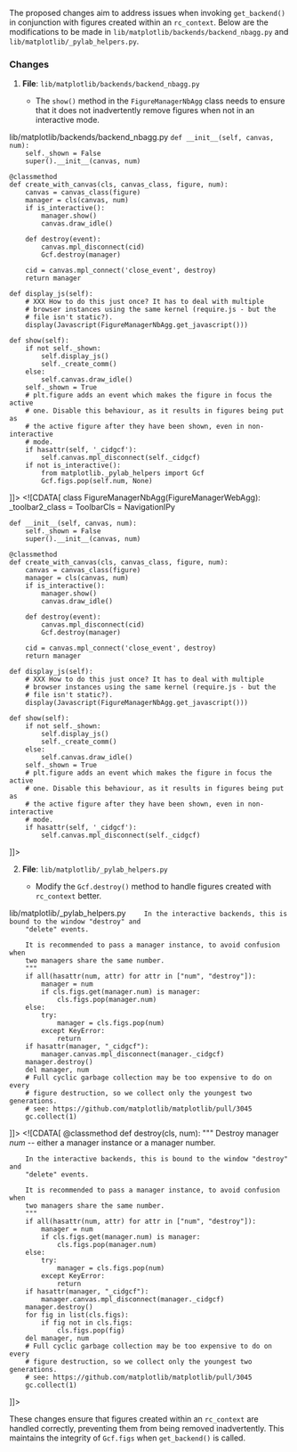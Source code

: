 The proposed changes aim to address issues when invoking `get_backend()` in conjunction with figures created within an `rc_context`. Below are the modifications to be made in `lib/matplotlib/backends/backend_nbagg.py` and `lib/matplotlib/_pylab_helpers.py`.

### Changes

1. **File**: `lib/matplotlib/backends/backend_nbagg.py`

   - The `show()` method in the `FigureManagerNbAgg` class needs to ensure that it does not inadvertently remove figures when not in an interactive mode.

<change>
<file change-number-for-this-file="1">lib/matplotlib/backends/backend_nbagg.py</file>
<original line-count="24" no-ellipsis="true"><![CDATA[
class FigureManagerNbAgg(FigureManagerWebAgg):
    _toolbar2_class = ToolbarCls = NavigationIPy

    def __init__(self, canvas, num):
        self._shown = False
        super().__init__(canvas, num)

    @classmethod
    def create_with_canvas(cls, canvas_class, figure, num):
        canvas = canvas_class(figure)
        manager = cls(canvas, num)
        if is_interactive():
            manager.show()
            canvas.draw_idle()

        def destroy(event):
            canvas.mpl_disconnect(cid)
            Gcf.destroy(manager)

        cid = canvas.mpl_connect('close_event', destroy)
        return manager

    def display_js(self):
        # XXX How to do this just once? It has to deal with multiple
        # browser instances using the same kernel (require.js - but the
        # file isn't static?).
        display(Javascript(FigureManagerNbAgg.get_javascript()))

    def show(self):
        if not self._shown:
            self.display_js()
            self._create_comm()
        else:
            self.canvas.draw_idle()
        self._shown = True
        # plt.figure adds an event which makes the figure in focus the active
        # one. Disable this behaviour, as it results in figures being put as
        # the active figure after they have been shown, even in non-interactive
        # mode.
        if hasattr(self, '_cidgcf'):
            self.canvas.mpl_disconnect(self._cidgcf)
        if not is_interactive():
            from matplotlib._pylab_helpers import Gcf
            Gcf.figs.pop(self.num, None)
]]></original>
<modified no-ellipsis="true"><![CDATA[
class FigureManagerNbAgg(FigureManagerWebAgg):
    _toolbar2_class = ToolbarCls = NavigationIPy

    def __init__(self, canvas, num):
        self._shown = False
        super().__init__(canvas, num)

    @classmethod
    def create_with_canvas(cls, canvas_class, figure, num):
        canvas = canvas_class(figure)
        manager = cls(canvas, num)
        if is_interactive():
            manager.show()
            canvas.draw_idle()

        def destroy(event):
            canvas.mpl_disconnect(cid)
            Gcf.destroy(manager)

        cid = canvas.mpl_connect('close_event', destroy)
        return manager

    def display_js(self):
        # XXX How to do this just once? It has to deal with multiple
        # browser instances using the same kernel (require.js - but the
        # file isn't static?).
        display(Javascript(FigureManagerNbAgg.get_javascript()))

    def show(self):
        if not self._shown:
            self.display_js()
            self._create_comm()
        else:
            self.canvas.draw_idle()
        self._shown = True
        # plt.figure adds an event which makes the figure in focus the active
        # one. Disable this behaviour, as it results in figures being put as
        # the active figure after they have been shown, even in non-interactive
        # mode.
        if hasattr(self, '_cidgcf'):
            self.canvas.mpl_disconnect(self._cidgcf)
]]></modified>
</change>

2. **File**: `lib/matplotlib/_pylab_helpers.py`

   - Modify the `Gcf.destroy()` method to handle figures created with `rc_context` better.

<change>
<file change-number-for-this-file="1">lib/matplotlib/_pylab_helpers.py</file>
<original line-count="14" no-ellipsis="true"><![CDATA[
    @classmethod
    def destroy(cls, num):
        """
        Destroy manager *num* -- either a manager instance or a manager number.

        In the interactive backends, this is bound to the window "destroy" and
        "delete" events.

        It is recommended to pass a manager instance, to avoid confusion when
        two managers share the same number.
        """
        if all(hasattr(num, attr) for attr in ["num", "destroy"]):
            manager = num
            if cls.figs.get(manager.num) is manager:
                cls.figs.pop(manager.num)
        else:
            try:
                manager = cls.figs.pop(num)
            except KeyError:
                return
        if hasattr(manager, "_cidgcf"):
            manager.canvas.mpl_disconnect(manager._cidgcf)
        manager.destroy()
        del manager, num
        # Full cyclic garbage collection may be too expensive to do on every
        # figure destruction, so we collect only the youngest two generations.
        # see: https://github.com/matplotlib/matplotlib/pull/3045
        gc.collect(1)
]]></original>
<modified no-ellipsis="true"><![CDATA[
    @classmethod
    def destroy(cls, num):
        """
        Destroy manager *num* -- either a manager instance or a manager number.

        In the interactive backends, this is bound to the window "destroy" and
        "delete" events.

        It is recommended to pass a manager instance, to avoid confusion when
        two managers share the same number.
        """
        if all(hasattr(num, attr) for attr in ["num", "destroy"]):
            manager = num
            if cls.figs.get(manager.num) is manager:
                cls.figs.pop(manager.num)
        else:
            try:
                manager = cls.figs.pop(num)
            except KeyError:
                return
        if hasattr(manager, "_cidgcf"):
            manager.canvas.mpl_disconnect(manager._cidgcf)
        manager.destroy()
        for fig in list(cls.figs):
            if fig not in cls.figs:
                cls.figs.pop(fig)
        del manager, num
        # Full cyclic garbage collection may be too expensive to do on every
        # figure destruction, so we collect only the youngest two generations.
        # see: https://github.com/matplotlib/matplotlib/pull/3045
        gc.collect(1)
]]></modified>
</change>

These changes ensure that figures created within an `rc_context` are handled correctly, preventing them from being removed inadvertently. This maintains the integrity of `Gcf.figs` when `get_backend()` is called.